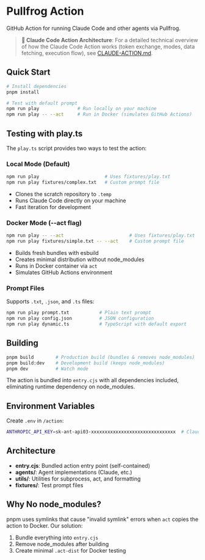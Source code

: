 # Pullfrog Action

GitHub Action for running Claude Code and other agents via Pullfrog.

> **📖 Claude Code Action Architecture**: For a detailed technical overview of how the Claude Code Action works (token exchange, modes, data fetching, execution flow), see [CLAUDE-ACTION.md](./CLAUDE-ACTION.md).

## Quick Start

```bash
# Install dependencies
pnpm install

# Test with default prompt
npm run play              # Run locally on your machine
npm run play -- --act     # Run in Docker (simulates GitHub Actions)
```

## Testing with play.ts

The `play.ts` script provides two ways to test the action:

### Local Mode (Default)
```bash
npm run play                        # Uses fixtures/play.txt
npm run play fixtures/complex.txt   # Custom prompt file
```
- Clones the scratch repository to `.temp`
- Runs Claude Code directly on your machine
- Fast iteration for development

### Docker Mode (--act flag)
```bash
npm run play -- --act                        # Uses fixtures/play.txt
npm run play fixtures/simple.txt -- --act    # Custom prompt file
```
- Builds fresh bundles with esbuild
- Creates minimal distribution without node_modules
- Runs in Docker container via `act`
- Simulates GitHub Actions environment

### Prompt Files

Supports `.txt`, `.json`, and `.ts` files:
```bash
npm run play prompt.txt           # Plain text prompt
npm run play config.json          # JSON configuration
npm run play dynamic.ts           # TypeScript with default export
```

## Building

```bash
pnpm build        # Production build (bundles & removes node_modules)
pnpm build:dev    # Development build (keeps node_modules)
pnpm dev          # Watch mode
```

The action is bundled into `entry.cjs` with all dependencies included, eliminating runtime dependency on node_modules.

## Environment Variables

Create `.env` in `/action`:

```bash
ANTHROPIC_API_KEY=sk-ant-api03-xxxxxxxxxxxxxxxxxxxxxxxxxxxxxxx  # Claude API key
```

## Architecture

- **entry.cjs**: Bundled action entry point (self-contained)
- **agents/**: Agent implementations (Claude, etc.)
- **utils/**: Utilities for subprocess, act, and formatting
- **fixtures/**: Test prompt files

## Why No node_modules?

pnpm uses symlinks that cause "invalid symlink" errors when `act` copies the action to Docker. Our solution:
1. Bundle everything into `entry.cjs` 
2. Remove node_modules after building
3. Create minimal `.act-dist` for Docker testing